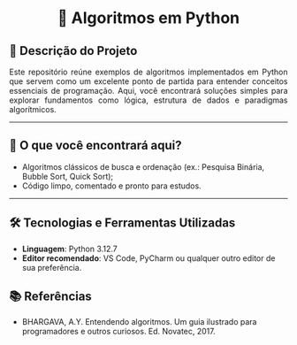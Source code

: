 <h1 align="center">🚀 Algoritmos em Python</h1>

## 📖 Descrição do Projeto
<p align="justify">
Este repositório reúne exemplos de algoritmos implementados em Python que servem como um excelente ponto de partida para entender conceitos essenciais de programação. 
Aqui, você encontrará soluções simples para explorar fundamentos como lógica, estrutura de dados e paradigmas algorítmicos.
</p>

---

## 🧩 O que você encontrará aqui?
- Algoritmos clássicos de busca e ordenação (ex.: Pesquisa Binária, Bubble Sort, Quick Sort);
- Código limpo, comentado e pronto para estudos.

---

## 🛠️ Tecnologias e Ferramentas Utilizadas
- **Linguagem**: Python 3.12.7
- **Editor recomendado**: VS Code, PyCharm ou qualquer outro editor de sua preferência.


## :books: Referências
- BHARGAVA, A.Y. Entendendo algoritmos. Um guia ilustrado para programadores e outros curiosos. Ed. Novatec, 2017.
